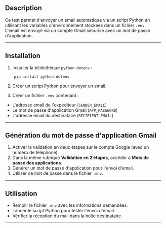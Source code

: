 ## Description
Ce test permet d'envoyer un email automatique via un script Python en utilisant les variables d'environnement stockées dans un fichier `.env`.  
L'email est envoyé via un compte Gmail sécurisé avec un mot de passe d'application.

---

## Installation

1. Installer la bibliothèque `python-dotenv` :

```
    pip install python-dotenv
```

2. Créer un script Python pour envoyer un email.

3. Créer un fichier `.env` contenant :  
- L'adresse email de l'expéditeur (`SENDER_EMAIL`)  
- Le mot de passe d'application Gmail (`APP_PASSWORD`)  
- L'adresse email du destinataire (`RECIPIENT_EMAIL`)

---

## Génération du mot de passe d'application Gmail

1. Activer la validation en deux étapes sur le compte Google (avec un numéro de téléphone).  
2. Dans la même rubrique **Validation en 2 étapes**, accéder à **Mots de passe des applications**.  
3. Générer un mot de passe d'application pour l'envoi d'email.
4. Utiliser ce mot de passe dans le fichier `.env`.

---

## Utilisation

- Remplir le fichier `.env` avec les informations demandées.  
- Lancer le script Python pour tester l'envoi d'email.
- Vérifier la réception du mail dans la boîte destinataire.

---